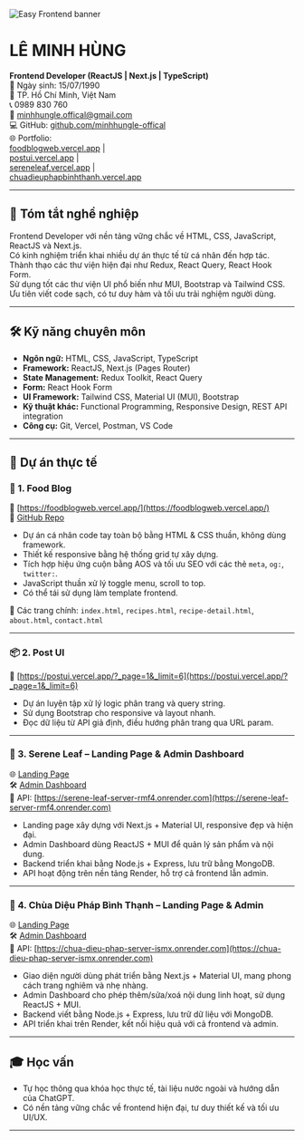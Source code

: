 ![Easy Frontend banner](https://images.unsplash.com/photo-1467232004584-a241de8bcf5d?ixlib=rb-1.2.1&ixid=MnwxMjA3fDB8MHxwaG90by1wYWdlfHx8fGVufDB8fHx8&auto=format&fit=crop&w=1469&q=80)

# LÊ MINH HÙNG  
**Frontend Developer (ReactJS | Next.js | TypeScript)**  
📅 Ngày sinh: 15/07/1990  
📍 TP. Hồ Chí Minh, Việt Nam  
📞 0989 830 760  
📧 minhhungle.offical@gmail.com  
💻 GitHub: [github.com/minhhungle-offical](https://github.com/minhhungle-offical)  
🌐 Portfolio:  
[foodblogweb.vercel.app](https://foodblogweb.vercel.app/) |  
[postui.vercel.app](https://postui.vercel.app/?_page=1&_limit=6) |  
[sereneleaf.vercel.app](https://sereneleaf.vercel.app/) |  
[chuadieuphapbinhthanh.vercel.app](https://chuadieuphapbinhthanh.vercel.app)

---

## 🧾 Tóm tắt nghề nghiệp  
Frontend Developer với nền tảng vững chắc về HTML, CSS, JavaScript, ReactJS và Next.js.  
Có kinh nghiệm triển khai nhiều dự án thực tế từ cá nhân đến hợp tác.  
Thành thạo các thư viện hiện đại như Redux, React Query, React Hook Form.  
Sử dụng tốt các thư viện UI phổ biến như MUI, Bootstrap và Tailwind CSS.  
Ưu tiên viết code sạch, có tư duy hàm và tối ưu trải nghiệm người dùng.

---

## 🛠️ Kỹ năng chuyên môn

- **Ngôn ngữ:** HTML, CSS, JavaScript, TypeScript  
- **Framework:** ReactJS, Next.js (Pages Router)  
- **State Management:** Redux Toolkit, React Query  
- **Form:** React Hook Form  
- **UI Framework:** Tailwind CSS, Material UI (MUI), Bootstrap  
- **Kỹ thuật khác:** Functional Programming, Responsive Design, REST API integration  
- **Công cụ:** Git, Vercel, Postman, VS Code  

---

## 📌 Dự án thực tế

### 🎯 1. Food Blog  
🔗 [https://foodblogweb.vercel.app/](https://foodblogweb.vercel.app/)  
📂 [GitHub Repo](https://github.com/minhhungle-offical/food-blog)

- Dự án cá nhân code tay toàn bộ bằng HTML & CSS thuần, không dùng framework.
- Thiết kế responsive bằng hệ thống grid tự xây dựng.
- Tích hợp hiệu ứng cuộn bằng AOS và tối ưu SEO với các thẻ `meta`, `og:`, `twitter:`.
- JavaScript thuần xử lý toggle menu, scroll to top.
- Có thể tái sử dụng làm template frontend.

📄 Các trang chính:
`index.html`, `recipes.html`, `recipe-detail.html`, `about.html`, `contact.html`

---

### 📦 2. Post UI  
🔗 [https://postui.vercel.app/?_page=1&_limit=6](https://postui.vercel.app/?_page=1&_limit=6)

- Dự án luyện tập xử lý logic phân trang và query string.
- Sử dụng Bootstrap cho responsive và layout nhanh.
- Đọc dữ liệu từ API giả định, điều hướng phân trang qua URL param.

---

### 🍃 3. Serene Leaf – Landing Page & Admin Dashboard  
🌐 [Landing Page](https://sereneleaf.vercel.app)  
🛠️ [Admin Dashboard](https://admin-sereneleaf.vercel.app/)  
🔗 API: [https://serene-leaf-server-rmf4.onrender.com](https://serene-leaf-server-rmf4.onrender.com)

- Landing page xây dựng với Next.js + Material UI, responsive đẹp và hiện đại.
- Admin Dashboard dùng ReactJS + MUI để quản lý sản phẩm và nội dung.
- Backend triển khai bằng Node.js + Express, lưu trữ bằng MongoDB.
- API hoạt động trên nền tảng Render, hỗ trợ cả frontend lẫn admin.

---

### 🏯 4. Chùa Diệu Pháp Bình Thạnh – Landing Page & Admin  
🌐 [Landing Page](https://chuadieuphapbinhthanh.vercel.app)  
🛠️ [Admin Dashboard](https://chua-dieu-phap-admin.vercel.app)  
🔗 API: [https://chua-dieu-phap-server-ismx.onrender.com](https://chua-dieu-phap-server-ismx.onrender.com)

- Giao diện người dùng phát triển bằng Next.js + Material UI, mang phong cách trang nghiêm và nhẹ nhàng.
- Admin Dashboard cho phép thêm/sửa/xoá nội dung linh hoạt, sử dụng ReactJS + MUI.
- Backend viết bằng Node.js + Express, lưu trữ dữ liệu với MongoDB.
- API triển khai trên Render, kết nối hiệu quả với cả frontend và admin.

---

## 🎓 Học vấn

- Tự học thông qua khóa học thực tế, tài liệu nước ngoài và hướng dẫn của ChatGPT.
- Có nền tảng vững chắc về frontend hiện đại, tư duy thiết kế và tối ưu UI/UX.

---
